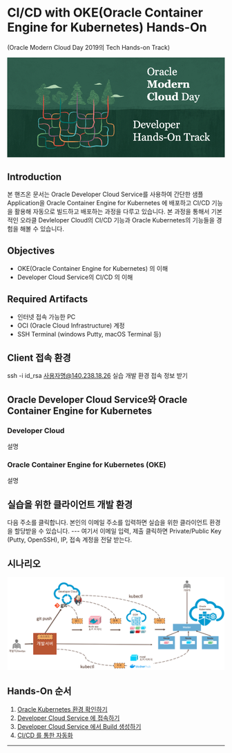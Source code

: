 # CI/CD with OKE(Oracle Container Engine for Kubernetes) Hands-On
 (Oracle Modern Cloud Day 2019의 Tech Hands-on Track)

![](images/header_redwood_3.png)
 
## Introduction
본 핸즈온 문서는 Oracle Developer Cloud Service를 사용하여 간단한 샘플 Application을 Oracle Container Engine for Kubernetes 에 배포하고 CI/CD 기능을 활용해 자동으로 빌드하고 배포하는 과정을 다루고 있습니다. 본 과정을 통해서 기본적인 오라클 Devleloper Cloud의 CI/CD 기능과 Oracle Kubernetes의 기능들을 경험을 해볼 수 있습니다.

## Objectives
* OKE(Oracle Container Engine for Kubernetes) 의 이해
* Developer Cloud Service의 CI/CD 의 이해

## Required Artifacts
* 인터넷 접속 가능한 PC
* OCI (Oracle Cloud Infrastructure) 계정
* SSH Terminal (windows Putty, macOS Terminal 등)

## Client 접속 환경
ssh -i id_rsa 사용자명@140.238.18.26
실습 개발 환경 접속 정보 받기

## Oracle Developer Cloud Service와 Oracle Container Engine for Kubernetes 
### Developer Cloud
설명
### Oracle Container Engine for Kubernetes (OKE)
설명 

## 실습을 위한 클라이언트 개발 환경
다음 주소를 클릭합니다. 본인의 이메일 주소를 입력하면 실습을 위한 클라이언트 환경을 할당받을 수 있습니다.
--- 여기서 이메일 입력, 제출 클릭하면 Private/Public Key (Putty, OpenSSH), IP, 접속 계정을 전달 받는다.

## 시나리오
![](images/0.scenario_1.png)


## Hands-On 순서

1. [Oracle Kubernetes 환경 확인하기](./oke.md)
1. [Developer Cloud Service 에 접속하기](./devcs.md)
1. [Developer Cloud Service 에서 Build 생성하기](./cicd.md)
1. [CI/CD 를 통한 자동화](./app.md)
***
